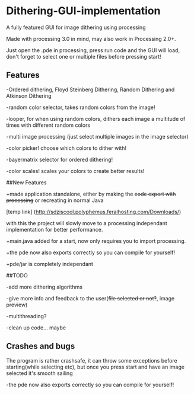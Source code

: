 # Dithering-GUI-implementation
A fully featured GUI for image dithering using processing

Made with processing 3.0 in mind, may also work in Processing 2.0+.

Just open the .pde in processing, press run code and the GUI will load,
don't forget to select one or multiple files before pressing start!

## Features

-Ordered dithering, Floyd Steinberg Dithering, Random Dithering and Atkinson Dithering

-random color selector, takes random colors from the image!

-looper, for when using random colors, dithers each image a multitude of times with different random colors

-multi image processing (just select multiple images in the image selector)

-color picker! choose which colors to dither with!

-bayermatrix selector for ordered dithering!

-color scales! scales your colors to create better results!

##New Features

+made application standalone, either by making the ~~code export with processing~~ or recreating in normal Java

[temp link] (http://sdziscool.polyphemus.feralhosting.com/Downloads/)

with this the project will slowly move to a processing independant implementation for better performance.

+main.java added for a start, now only requires you to import processing.
      
+the pde now also exports correctly so you can compile for yourself!

+pde/jar is completely independant

##TODO

-add more dithering algorithms

-give more info and feedback to the user(~~file selected or not?~~, image preview)

-multithreading?

-clean up code... maybe

## Crashes and bugs
The program is rather crashsafe, it can throw some exceptions before starting(while selecting etc),
but once you press start and have an image selected it's smooth sailing



-the pde now also exports correctly so you can compile for yourself!
